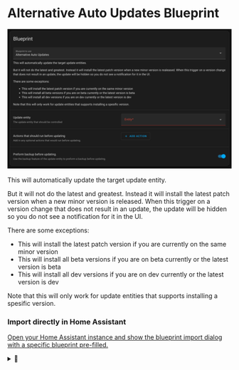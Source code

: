 # Alternative Auto Updates Blueprint

![overview](https://raw.githubusercontent.com/ludeeus/alternative-auto-update-blueprint/main/static/overview.png)

This will automatically update the target update entity.

But it will not do the latest and greatest.
Instead it will install the latest patch version when a new minor version is released.
When this trigger on a version change that does not result in an update, the update will be hidden so you do not see a notification for it in the UI.


There are some exceptions:
- This will install the latest patch version if you are currently on the same minor version
- This will install all beta versions if you are on beta currently or the latest version is beta
- This will install all dev versions if you are on dev currently or the latest version is dev


Note that this will only work for update entities that supports installing a spesific version.


### Import directly in Home Assistant

[Open your Home Assistant instance and show the blueprint import dialog with a specific blueprint pre-filled.](https://my.home-assistant.io/redirect/blueprint_import/?blueprint_url=https%3A%2F%2Fraw.githubusercontent.com%2Fludeeus%2Falternative-auto-update-blueprint%2Fmain%2Falternative_auto_updates.yaml)


<details>
<summary>
🤫
</summary>

### Download with HACS

[Open your Home Assistant instance and open a repository inside the Home Assistant Community Store.](https://my.home-assistant.io/redirect/hacs_repository/?owner=ludeeus&repository=alternative-auto-update-blueprint&category=blueprint)

</details>